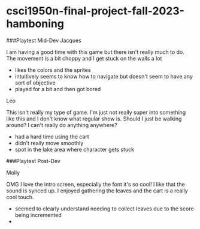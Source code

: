 # csci1950n-final-project-fall-2023-hamboning

###Playtest Mid-Dev
Jacques

I am having a good time with this game but there isn't really much to do. The movement is a 
bit choppy and I get stuck on the walls a lot
- likes the colors and the sprites
- intuitively seems to know how to navigate but doesn't seem to have any sort of objective
- played for a bit and then got bored


Leo

This isn't really my type of game. I'm just not really super into something like this
and I don't know what regular show is. Should I just be walking around? I can't really do anything anywhere?
- had a hard time using the cart
- didn't really move smoothly
- spot in the lake area where character gets stuck 

###Playtest Post-Dev

Molly

OMG I love the intro screen, especially the font it's so cool! I like that the
sound is synced up. I enjoyed gathering the leaves and the cart is a really cool touch.
- seemed to clearly understand needing to collect leaves due to the score being incremented
- 
